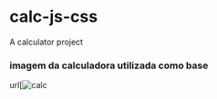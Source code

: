 # calc-js-css
A calculator project

### imagem da calculadora utilizada como base

url[![calc](https://cdnv2.moovin.com.br/marbig/imagens/produtos/original/calculadora-de-mesa-12-digitos-grande-tc07-preta-img-98415.jpg)